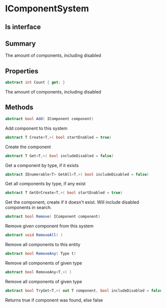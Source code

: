 # IComponentSystem

## Is interface

## Summary

The amount of components, including disabled
## Properties

```c#
abstract int Count { get; } 
```
The amount of components, including disabled
## Methods

```c#
abstract bool Add( IComponent component) 
```
Add component to this system
```c#
abstract T Create<T,>( bool startEnabled = true) 
```
Create the component
```c#
abstract T Get<T,>( bool includeDisabled = false) 
```
Get a component by type, if it exists
```c#
abstract IEnumerable<T> GetAll<T,>( bool includeDisabled = false) 
```
Get all components by type, if any exist
```c#
abstract T GetOrCreate<T,>( bool startEnabled = true) 
```
Get the component, create if it doesn't exist. Will include disabled components in search.
```c#
abstract bool Remove( IComponent component) 
```
Remove given component from this system
```c#
abstract void RemoveAll( ) 
```
Remove all components to this entity
```c#
abstract bool RemoveAny( Type t) 
```
Remove all components of given type
```c#
abstract bool RemoveAny<T,>( ) 
```
Remove all components of given type
```c#
abstract bool TryGet<T,>( out T component, bool includeDisabled = false) 
```
Returns true if component was found, else false

